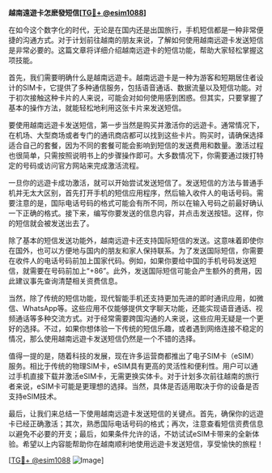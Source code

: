 **越南遠遊卡怎麽發短信[[TG💪+ @esim1088](https://t.me/s/esim1088)]**

在如今这个数字化的时代，无论是在国内还是出国旅行，手机短信都是一种非常便捷的沟通方式。对于计划前往越南的朋友来说，了解如何使用越南远遊卡发送短信是非常必要的。这篇文章将详细介绍越南远遊卡的短信功能，帮助大家轻松掌握这项技能。

首先，我们需要明确什么是越南远遊卡。越南远遊卡是一种为游客和短期居住者设计的SIM卡，它提供了多种通信服务，包括语音通话、数据流量以及短信功能。对于初次接触这种卡片的人来说，可能会对如何使用感到困惑。但其实，只要掌握了基本的操作方法，就能轻松地利用这张卡片来发送短信。

要使用越南远遊卡发送短信，第一步当然是购买并激活你的远遊卡。通常情况下，在机场、大型商场或者专门的通讯商店都可以找到这些卡片。购买时，请确保选择适合自己的套餐，因为不同的套餐可能会影响到短信的发送费用和数量。激活过程也很简单，只需按照说明书上的步骤操作即可。大多数情况下，你需要通过拨打特定的号码或访问官方网站来完成激活流程。

一旦你的远遊卡成功激活，就可以开始尝试发送短信了。发送短信的方法与普通手机并无太大区别，首先打开手机的短信应用程序，然后输入收件人的电话号码。需要注意的是，国际电话号码的格式可能会有所不同，所以在输入号码之前最好确认一下正确的格式。接下来，编写你要发送的信息内容，并点击发送按钮。这样，你的短信就会被发送出去了。

除了基本的短信发送功能外，越南远遊卡还支持国际短信的发送。这意味着即使你在国外，也可以方便地与国内的朋友和家人保持联系。为了发送国际短信，你需要在收件人的电话号码前加上国家代码。例如，如果你要给中国的手机号码发送短信，就需要在号码前加上“+86”。此外，发送国际短信可能会产生额外的费用，因此建议事先查询清楚相关资费信息。

当然，除了传统的短信功能，现代智能手机还支持更加先进的即时通讯应用，如微信、WhatsApp等。这些应用不仅能够提供文字聊天功能，还能实现语音通话、视频通话等多种交流方式。对于经常需要跨国沟通的人来说，这些应用无疑是一个更好的选择。不过，如果你想体验一下传统的短信乐趣，或者遇到网络连接不稳定的情况，那么使用越南远遊卡发送短信仍然是一个不错的选择。

值得一提的是，随着科技的发展，现在许多运营商都推出了电子SIM卡（eSIM）服务。相比于传统的物理SIM卡，eSIM具有更高的灵活性和便利性。用户可以通过手机直接下载并激活eSIM卡，无需更换实体卡。对于计划多次前往越南的旅行者来说，eSIM卡可能是更理想的选择。当然，具体是否适用取决于你的设备是否支持eSIM技术。

最后，让我们来总结一下使用越南远遊卡发送短信的关键点。首先，确保你的远遊卡已经正确激活；其次，熟悉国际电话号码的格式；再次，注意查看短信资费信息以避免不必要的开支；最后，如果条件允许的话，不妨试试eSIM卡带来的全新体验。希望以上内容能帮助你在越南顺利地使用远遊卡发送短信，享受愉快的旅程！

[[TG💪+ @esim1088](https://t.me/s/esim1088) ![Image](https://i.postimg.cc/4NQfJmqS/Snipaste-2025-05-13-00-14-12.png)]